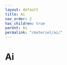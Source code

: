 ```yaml
---
layout: default
title: Ai
nav_order: 2
has_children: true
parent: Ai
permalink: "/materiel/ai/"
---
```


# Ai
